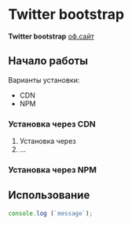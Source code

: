 # Twitter bootstrap
**Twitter bootstrap** [оф.сайт](https://getbootstrap.com/)
## Начало работы


Варианты установки:
* CDN
* NPM
### Установка через CDN
1. Установка через
1. ...
### Установка через NPM

## Использование

```Javascript
console.log (`message`);

```